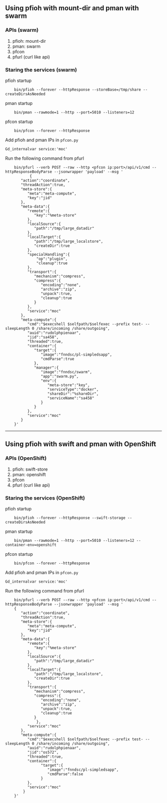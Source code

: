 ## Using pfioh with mount-dir and pman with swarm

### APIs (swarm)
 1. pfioh: mount-dir
 1. pman: swarm
 1. pfcon
 1. pfurl (curl like api)

### Staring the services (swarm)
pfioh startup
```shell
    bin/pfioh --forever --httpResponse --storeBase=/tmp/share --createDirsAsNeeded
```

pman startup
```shell
    bin/pman --rawmode=1 --http --port=5010 --listeners=12
```

pfcon startup
```shell
    bin/pfcon --forever --httpResponse
```

Add pfioh and pman IPs in `pfcon.py` 
```shell
Gd_internalvar service:'moc'
```

Run the following command from pfurl
```shell
    bin/pfurl --verb POST --raw --http <pfcon ip:port>/api/v1/cmd --httpResponseBodyParse --jsonwrapper 'payload' --msg '
           {
       "action":"coordinate",
       "threadAction":true,
       "meta-store":{
          "meta":"meta-compute",
          "key":"jid"
       },
       "meta-data":{
          "remote":{
             "key":"%meta-store"
          },
          "localSource":{
             "path":"/tmp/large_datadir"
          },
          "localTarget":{
             "path":"/tmp/large_localstore",
             "createDir":true
          },
          "specialHandling":{
              "op":"plugin",
              "cleanup":true
          },
          "transport":{
             "mechanism":"compress",
             "compress":{
                "encoding":"none",
                "archive":"zip",
                "unpack":true,
                "cleanup":true
             }
          },
          "service":"moc"
       },
       "meta-compute":{
          "cmd":"$execshell $selfpath/$selfexec --prefix test- --sleepLength 0 /share/incoming /share/outgoing",
          "auid":"rudolphpienaar",
          "jid":"sa458",
          "threaded":true,
          "container":{
             "target":{
                "image":"fnndsc/pl-simpledsapp",
                "cmdParse":true
             },
             "manager":{
                "image":"fnndsc/swarm",
                "app":"swarm.py",
                "env":{
                   "meta-store":"key",
                   "serviceType":"docker",
                   "shareDir":"%shareDir",
                   "serviceName":"sa458"
                }
             }
          },
          "service":"moc"
       }
    }'
```
---

## Using pfioh with swift and pman with OpenShift

### APIs (OpenShift)
 1. pfioh: swift-store
 1. pman: openshift
 1. pfcon
 1. pfurl (curl like api)

### Staring the services (OpenShift)
pfioh startup
```shell
    bin/pfioh --forever --httpResponse --swift-storage --createDirsAsNeeded
```

pman startup
```shell
    bin/pman --rawmode=1 --http --port=5010 --listeners=12 --container-env=openshift
```

pfcon startup
```shell
    bin/pfcon --forever --httpResponse
```

Add pfioh and pman IPs in `pfcon.py`
```shell
Gd_internalvar service:'moc'
```

Run the following command from pfurl
```shell
    bin/pfurl --verb POST --raw --http <pfcon ip:port>/api/v1/cmd --httpResponseBodyParse --jsonwrapper 'payload' --msg '
    {
       "action":"coordinate",
       "threadAction":true,
       "meta-store":{
          "meta":"meta-compute",
          "key":"jid"
       },
       "meta-data":{
          "remote":{
             "key":"%meta-store"
          },
          "localSource":{
             "path":"/tmp/large_datadir"
          },
          "localTarget":{
             "path":"/tmp/large_localstore",
             "createDir":true
          },
          "transport":{
             "mechanism":"compress",
             "compress":{
                "encoding":"none",
                "archive":"zip",
                "unpack":true,
                "cleanup":true
             }
    	      },
          "service":"moc"
       },
       "meta-compute":{
          "cmd":"$execshell $selfpath/$selfexec --prefix test- --sleepLength 0 /share/incoming /share/outgoing",
          "auid":"rudolphpienaar",
          "jid":"os572",
          "threaded":true,
          "container":{
                "target":{
                   "image":"fnndsc/pl-simpledsapp",
                   "cmdParse":false
                }
          },
          "service":"moc"
        }      
    }'
```
